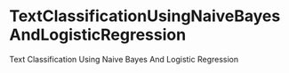 # TextClassificationUsingNaiveBayesAndLogisticRegression
Text Classification Using Naive Bayes And Logistic Regression

